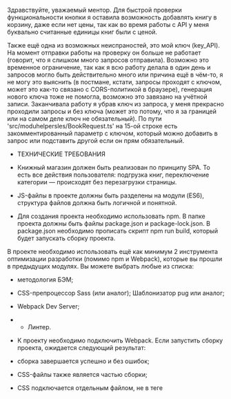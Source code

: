 Здравствуйте, уважаемый ментор. Для быстрой проверки функциональности кнопки я оставила возможность добавлять книгу в корзину, даже если нет цены, так как во время работы с API у меня буквально считанные единицы книг были с ценой.

Также ещё одна из возможных неиспраностей, это мой ключ (key_API). На момент отправки работы на проверку он больше не работает (говорит, что я слишком много запросов отправила). Возможно это временное ограничение, так как я всю работу делала в один день и запросов могло быть действительно много или причина ещё в чём-то, я не могу это выяснить (в постмане, кстати, запросы проходят с ключом, может это как-то связано с CORS-политикой в браузере), генерация нового ключа тоже не помогла, возможно это завязано на учётной записи. Заканчивала работу я убрав ключ из запроса, у меня прекрасно проходили запросы и без ключа (может это потому, что я за границей или на самом деле ключ не обязательный). По пути 'src/moduhelpersles/BookRequest.ts' на 15-ой строке есть закомментированный параметр с ключом, который можно добавить в запрос или подставить другой если он прям обязательный.


* ТЕХНИЧЕСКИЕ ТРЕБОВАНИЯ

+ Книжный магазин должен быть реализован по принципу SPA.
То есть все действия пользователя: подгрузка книг, переключение категории — происходят без перезагрузки страницы.

+ JS-файлы в проекте должны быть разделены на модули (ES6), структура файлов должна быть логичной и понятной.

+ Для создания проекта необходимо использовать npm. В папке проекта должны быть файлы package.json и package-lock.json. В package.json необходимо прописать скрипт npm run build, который будет запускать сборку проекта.

В проекте необходимо использовать ещё как минимум 2 инструмента оптимизации разработки (помимо npm и Webpack), которые вы прошли в предыдущих модулях. Вы можете выбрать любые из списка:
+ методология БЭМ;
+ CSS-препроцессор Sass (или аналог);
Шаблонизатор pug или аналог;
+ Webpack Dev Server;
+ - Линтер.

+ К проекту необходимо подключить Webpack.
Если запустить сборку проекта, ожидается следующий результат:
+ сборка завершается успешно и без ошибок;
+ CSS-файлы также является частью сборки;
+ CSS подключается отдельным файлом, не в теге <style>;
+ JS и CSS-файлы минифицируются в процессе сборки.


* ТРЕБОВАНИЯ К ВЁРСТКЕ И CSS

1. Вёрстка должна соответствовать макету. Добиваться Pixel-Perfect соответствия не обязательно, но основные моменты должны быть соблюдены:
+ цветовая гамма,
+ шрифты,
+ размеры,
+ отступы.

2. + Приложение должно корректно отображаться на различных разрешениях. К сожалению, дизайна для мобильной версии в макете нет, поэтому постарайтесь реализовать её самостоятельно.
Не нужно придумывать сложный дизайн, достаточно будет просто перегруппировать элементы так, чтобы они помещались на маленьком экране.

3. + В приложении должны присутствовать разделы <header>, <main> и <nav>. Ссылки должны быть прописаны в теге <a>, кнопки должны быть реализованы элементом <button>, и так далее. Не забывайте также про обязательный атрибут alt у изображений.

4. + При наведении курсора на любые кликабельные элементы должен появляться cursor: pointer.
Соблюдайте семантическую вёрстку.

5. + Использовать селекторы по тегу и id для задания стилей нельзя. Используйте классы.